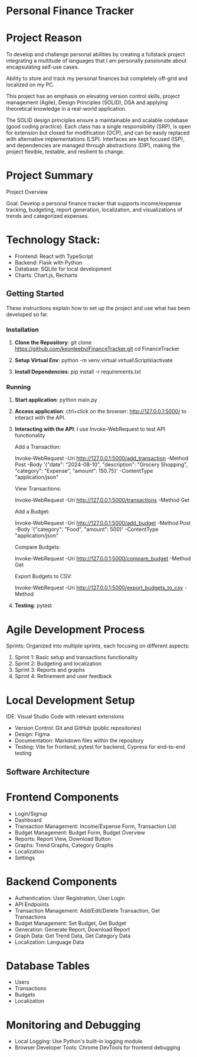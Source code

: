 # Personal Finance Tracker

# Project Reason

To develop and challenge personal abilities by creating a fullstack project integrating a multitude of languages that I am personally passionate about encapsulating self-use cases. 

Ability to store and track my personal finances but completely off-grid and localized on my PC.

This project has an emphasis on elevating version control skills, project management (Agile), Design Principles (SOLID), DSA and applying theoretical knowledge in a real-world application. 

The SOLID design principles ensure a maintainable and scalable codebase (good coding practice). Each class has a single responsibility (SRP), is open for extension but closed for modification (OCP), and can be easily replaced with alternative implementations (LSP). Interfaces are kept focused (ISP), and dependencies are managed through abstractions (DIP), making the project flexible, testable, and resilient to change.

# Project Summary

Project Overview

Goal: Develop a personal finance tracker that supports income/expense tracking, budgeting, report generation, localization, and visualizations of trends and categorized expenses.

# Technology Stack:
-	Frontend: React with TypeScript
-   Backend: Flask with Python
-   Database: SQLite for local development
-   Charts: Chart.js, Recharts

## Getting Started

These instructions explain how to set up the project and use what has been developed so far.

### Installation

1. **Clone the Repository**:
    git clone https://github.com/keonleebv/FinanceTracker.git
    cd FinanceTracker

2. **Setup Virtual Env**:
    python -m venv virtual
    virtual\Scripts\activate

3. **Install Dependencies**:
    pip install -r requirements.txt 

### Running

1. **Start application**:
    python main.py

2. **Access application**:
    ctrl+click on the browser: http://127.0.0.1:5000/ to interact with the API.

3. **Interacting with the API**:
    I use Invoke-WebRequest to test API functionality

    Add a Transaction:

    Invoke-WebRequest -Uri http://127.0.0.1:5000/add_transaction -Method Post -Body '{"date": "2024-08-10", "description": "Grocery Shopping", "category": "Expense", "amount": 150.75}' -ContentType "application/json"

    View Transactions:

    Invoke-WebRequest -Uri http://127.0.0.1:5000/transactions -Method Get

    Add a Budget:

    Invoke-WebRequest -Uri http://127.0.0.1:5000/add_budget -Method Post -Body '{"category": "Food", "amount": 500}' -ContentType "application/json"

    Compare Budgets:

    Invoke-WebRequest -Uri http://127.0.0.1:5000/compare_budget -Method Get

    Export Budgets to CSV:

    Invoke-WebRequest -Uri http://127.0.0.1:5000/export_budgets_to_csv -Method 

4. **Testing**:
    pytest 

# Agile Development Process

Sprints: Organized into multiple sprints, each focusing on different aspects:
1. Sprint 1: Basic setup and transactions functionality
2. Sprint 2: Budgeting and localization
3. Sprint 3: Reports and graphs
4. Sprint 4: Refinement and user feedback

# Local Development Setup
IDE: Visual Studio Code with relevant extensions 
- 	Version Control: Git and GitHub (public repositories)
-	Design: Figma
-	Documentation: Markdown files within the repository
-	Testing: Vite for frontend, pytest for backend, Cypress for end-to-end testing

## Software Architecture
# Frontend Components
-	Login/Signup
-	Dashboard
-	Transaction Management: Income/Expense Form, Transaction List
-	Budget Management: Budget Form, Budget Overview
-	Reports: Report View, Download Button
-	Graphs: Trend Graphs, Category Graphs
-	Localization
-	Settings

# Backend Components
-	Authentication: User Registration, User Login
-	API Endpoints
-	Transaction Management: Add/Edit/Delete Transaction, Get Transactions
-	Budget Management: Set Budget, Get Budget
-	Generation: Generate Report, Download Report
-	Graph Data: Get Trend Data, Get Category Data
-	Localization: Language Data

# Database Tables
-	Users
-	Transactions
-	Budgets
-	Localization

# Monitoring and Debugging
-	Local Logging: Use Python's built-in logging module
- Browser Developer Tools: Chrome DevTools for frontend debugging

